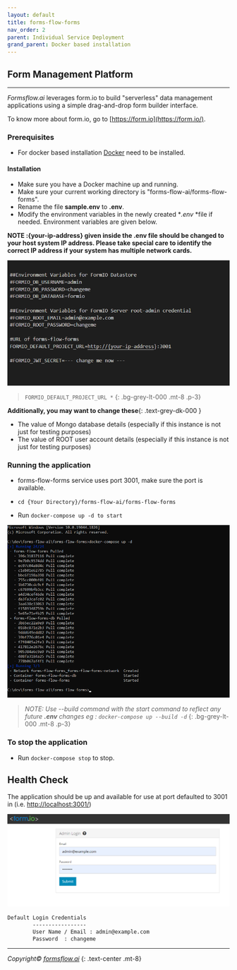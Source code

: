 ```yaml
---
layout: default
title: forms-flow-forms 
nav_order: 2
parent: Individual Service Deployment
grand_parent: Docker based installation
---
```


## Form Management Platform 

---
*Formsflow.ai* leverages form.io to build "serverless" data management applications using a simple drag-and-drop form builder interface.

To know more about form.io, go to [https://form.io](https://form.io/). 

### Prerequisites 

- For docker based installation [Docker](https://www.docker.com/) need to be installed.  

#### Installation  

- Make sure you have a Docker machine up and running.
- Make sure your current working directory is "forms-flow-ai/forms-flow-forms".
- Rename the file **sample.env** to **.env**.
- Modify the environment variables in the newly created **.env* *file if needed. Environment variables are given below.  

**NOTE :{your-ip-address} given inside the .env file should be changed to your host system IP address. Please take special care to identify the correct IP address if your system has multiple network cards.**  

![forms-flow-forms](../../../assets/setup/forms1.png)    

> `FORMIO_DEFAULT_PROJECT_URL *`
{: .bg-grey-lt-000 .mt-8 .p-3}  

**Additionally, you may want to change these**{: .text-grey-dk-000 }
- The value of Mongo database details (especially if this instance is not just for testing purposes)
- The value of ROOT user account details (especially if this instance is not just for testing purposes)  

### Running the application
- forms-flow-forms service uses port 3001, make sure the port is available.
- `cd {Your Directory}/forms-flow-ai/forms-flow-forms`

- Run `docker-compose up -d to start`  

![forms-flow-forms](../../../assets/setup/forms2.png)  
 
> *NOTE: Use --build command with the start command to reflect any future **.env** changes eg : `docker-compose up --build -d`*
{: .bg-grey-lt-000 .mt-8 .p-3}  


### To stop the application
- Run `docker-compose stop` to stop.

## Health Check
The application should be up and available for use at port defaulted to 3001 in (i.e. [http://localhost:3001/](http://localhost:3001/))

![forms-flow-forms](../../../assets/setup/forms3.png)    

    Default Login Credentials
            -----------------
            User Name / Email : admin@example.com
            Password  : changeme


  --- 
*Copyright© [formsflow.ai](https://formsflow.ai/)*
{: .text-center .mt-8}


